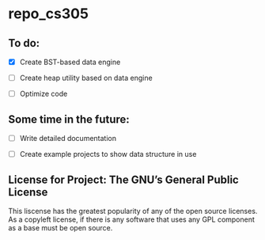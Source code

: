 # repo_cs305

## To do: 

- [x] Create BST-based data engine

- [ ] Create heap utility based on data engine

- [ ] Optimize code

## Some time in the future:
- [ ] Write detailed documentation

- [ ] Create example projects to show data structure in use



## License for Project: The GNU’s General Public License 

This liscense has the greatest popularity of any of the open source licenses. As a copyleft license, if there is any software that uses any GPL component as a base must be open source. 
